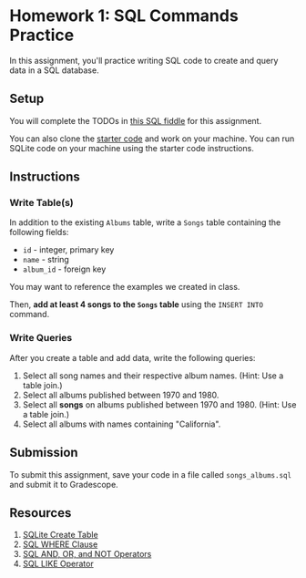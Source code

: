 # Homework 1: SQL Commands Practice

In this assignment, you'll practice writing SQL code to create and query data in a SQL database.

## Setup

You will complete the TODOs in [this SQL fiddle](http://sqlfiddle.com/#!7/a34037/2) for this assignment.

You can also clone the [starter code](https://github.com/make-school-labs/sql-commands-practice) and work on your machine. You can run SQLite code on your machine using the starter code instructions.

## Instructions

### Write Table(s)

In addition to the existing `Albums` table, write a `Songs` table containing the following fields:

- `id` - integer, primary key
- `name` - string
- `album_id` - foreign key

You may want to reference the examples we created in class.

Then, **add at least 4 songs to the `Songs` table** using the `INSERT INTO` command.

### Write Queries

After you create a table and add data, write the following queries:

1. Select all song names and their respective album names. (Hint: Use a table join.)
1. Select all albums published between 1970 and 1980.
1. Select all **songs** on albums published between 1970 and 1980. (Hint: Use a table join.)
1. Select all albums with names containing "California".

## Submission

To submit this assignment, save your code in a file called `songs_albums.sql` and submit it to Gradescope.

## Resources

1. [SQLite Create Table](https://www.sqlitetutorial.net/sqlite-create-table/)
1. [SQL WHERE Clause](https://www.w3schools.com/sql/sql_where.asp)
1. [SQL AND, OR, and NOT Operators](https://www.w3schools.com/sql/sql_and_or.asp)
1. [SQL LIKE Operator](https://www.w3schools.com/sql/sql_like.asp)